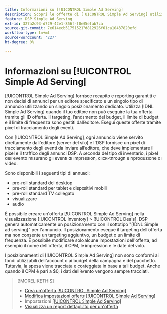 ```yaml
---
title: Informazioni su [!UICONTROL Simple Ad Serving]
description: Scopri le offerte di [!UICONTROL Simple Ad Serving] utilizzando i pixel di tracciamento degli eventi.
feature: DSP Simple Ad Serving
exl-id: 327a2c93-d729-42e1-856f-f0e05efab7ca
source-git-commit: 7e614ecb517515217d812926f61ca10437820efd
workflow-type: tm+mt
source-wordcount: '227'
ht-degree: 0%

---
```


# Informazioni su [!UICONTROL Simple Ad Serving]

[!UICONTROL Simple Ad Serving] fornisce recapito e reporting garantiti e non decisi di annunci per un editore specificato e un singolo tipo di annuncio utilizzando un singolo posizionamento dedicato. Utilizza [!DNL Simple Ad Serving] quando il tuo editore non può eseguire la tua offerta tramite gli ID offerta. Il targeting, l’andamento del budget, il limite di budget e il limite di frequenza sono gestiti dall’editore. Esegui queste offerte tramite pixel di tracciamento degli eventi.

Con [!UICONTROL Simple Ad Serving], ogni annuncio viene servito direttamente dall&#39;editore (server del sito) e l&#39;DSP fornisce un pixel di tracciamento degli eventi da inviare all&#39;editore, che deve implementare il pixel e il traffico degli annunci DSP. A seconda del tipo di inventario, i pixel dell’evento misurano gli eventi di impression, click-through e riproduzione di video.

Sono disponibili i seguenti tipi di annunci:

* pre-roll standard del desktop
* pre-roll standard per tablet e dispositivi mobili
* pre-roll standard TV collegato
* visualizzare
* audio

È possibile creare un&#39;offerta [!UICONTROL Simple Ad Serving] nella visualizzazione [!UICONTROL Inventory] > [!UICONTROL Deals]. DSP genera automaticamente un posizionamento con il sottotipo &quot;[!DNL Simple ad serving]&quot; per l&#39;annuncio. Il posizionamento esegue il targeting dell’offerta ma non consente un targeting aggiuntivo, un budget o un limite di frequenza. È possibile modificare solo alcune impostazioni dell&#39;offerta, ad esempio il nome dell&#39;offerta, il CPM, le impression e le date del volo.<!-- If you need multiple tracking tags for a [!UICONTROL Simple Ad Serving] deal, create a duplicate deal. -->

I posizionamenti di [!UICONTROL Simple Ad Serving] non sono conformi ai fondi utilizzabili dell&#39;account o ai budget della campagna e del pacchetto. Tuttavia, la spesa viene tracciata e conteggiata in base a tali budget. Anche quando il CPM è pari a $0, i dati dell’evento vengono sempre tracciati.

>[!MORELIKETHIS]
>
>* [Crea un&#39;offerta [!UICONTROL Simple Ad Serving]](simple-deal-create.md)
>* [Modifica impostazioni offerte [!UICONTROL Simple Ad Serving]](simple-deal-edit.md)
>* Impostazioni [[!UICONTROL Simple Ad Serving]](simple-deal-settings.md)
>* [Visualizza un report dettagliato per un&#39;offerta](/help/dsp/inventory/deal-view-report.md)

<!-- add back when reimplemented:
>* [View Event-Tracking Pixels for a [!UICONTROL Simple Ad Serving] Deal](simple-deal-show-pixels.md)
-->
